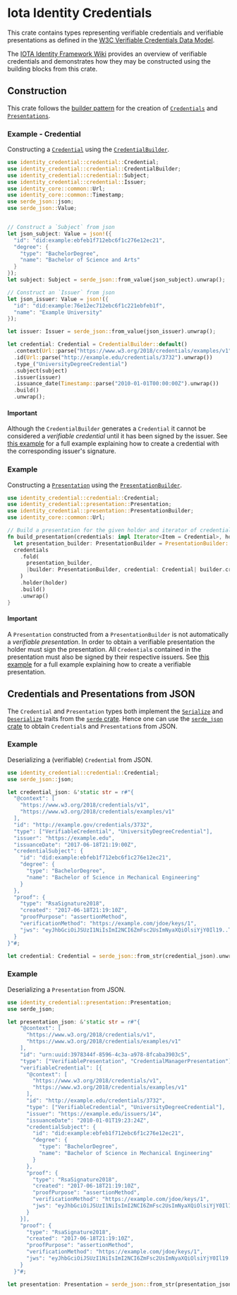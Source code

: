 Iota Identity Credentials 
=== 

This crate contains types representing verifiable credentials and verifiable presentations as defined in the [W3C Verifiable Credentials Data Model](https://www.w3.org/TR/vc-data-model/). 

The [IOTA Identity Framework Wiki](https://wiki.iota.org/identity.rs/concepts/verifiable_credentials/overview) provides an overview of verifiable credentials and demonstrates how they may be constructed using the building blocks from this crate. 

## Construction
This crate follows the [builder pattern](https://rust-unofficial.github.io/patterns/patterns/creational/builder.html) for the creation of [`Credentials`](crate::credential::Credential) and [`Presentations`](crate::presentation::Presentation). 

### Example - Credential
Constructing a [`Credential`](crate::credential::Credential) using the [`CredentialBuilder`](crate::credential::CredentialBuilder). 

```rust 
use identity_credential::credential::Credential;
use identity_credential::credential::CredentialBuilder;
use identity_credential::credential::Subject;
use identity_credential::credential::Issuer;
use identity_core::common::Url;
use identity_core::common::Timestamp;
use serde_json::json;
use serde_json::Value;


// Construct a `Subject` from json
let json_subject: Value = json!({
  "id": "did:example:ebfeb1f712ebc6f1c276e12ec21",
  "degree": {
    "type": "BachelorDegree",
    "name": "Bachelor of Science and Arts"
  }
});
let subject: Subject = serde_json::from_value(json_subject).unwrap();

// Construct an `Issuer` from json
let json_issuer: Value = json!({
  "id": "did:example:76e12ec712ebc6f1c221ebfeb1f",
  "name": "Example University"
});

let issuer: Issuer = serde_json::from_value(json_issuer).unwrap();

let credential: Credential = CredentialBuilder::default()
  .context(Url::parse("https://www.w3.org/2018/credentials/examples/v1").unwrap())
  .id(Url::parse("http://example.edu/credentials/3732").unwrap())
  .type_("UniversityDegreeCredential")
  .subject(subject)
  .issuer(issuer)
  .issuance_date(Timestamp::parse("2010-01-01T00:00:00Z").unwrap())
  .build()
  .unwrap();

```
#### Important 
Although the `CredentialBuilder` generates a `Credential` it cannot be considered a *verifiable credential* until it has been signed by the issuer. See [this example](https://github.com/iotaledger/identity.rs/blob/support/v0.5/examples/account/create_vc.rs) for a full example explaining how to create a credential with the corresponding issuer's signature. 

### Example 
Constructing a [`Presentation`](crate::presentation::Presentation) using the [`PresentationBuilder`](crate::presentation::PresentationBuilder). 

```rust
use identity_credential::credential::Credential; 
use identity_credential::presentation::Presentation; 
use identity_credential::presentation::PresentationBuilder; 
use identity_core::common::Url;

// Build a presentation for the given holder and iterator of credentials 
fn build_presentation(credentials: impl Iterator<Item = Credential>, holder: Url) -> Presentation {
  let presentation_builder: PresentationBuilder = PresentationBuilder::default();
  credentials
    .fold(
      presentation_builder,
      |builder: PresentationBuilder, credential: Credential| builder.credential(credential),
    )
    .holder(holder)
    .build()
    .unwrap()
}
```
#### Important 
A `Presentation` constructed from a `PresentationBuilder` is not automatically a *verifiable presentation*. In order to obtain a verifiable presentation the holder must sign the presentation. All `Credential`s contained in the presentation must also be signed by their respective issuers. See [this example](https://github.com/iotaledger/identity.rs/blob/support/v0.5/examples/account/create_vp.rs) for a full example explaining how to create a verifiable presentation. 

## Credentials and Presentations from JSON 
The `Credential` and `Presentation` types both implement the [`Serialize`](https://docs.serde.rs/serde/trait.Serialize.html) and [`Deserialize`](https://docs.serde.rs/serde/trait.Deserialize.html) traits from the [`serde` crate](https://crates.io/crates/serde). Hence one can use the [`serde_json` crate](https://crates.io/crates/serde_json) to obtain `Credential`s and `Presentation`s from JSON. 

### Example 
Deserializing a (verifiable) `Credential` from JSON. 
```rust
use identity_credential::credential::Credential;
use serde_json::json;

let credential_json: &'static str = r#"{
  "@context": [
    "https://www.w3.org/2018/credentials/v1",
    "https://www.w3.org/2018/credentials/examples/v1"
  ],
  "id": "http://example.gov/credentials/3732",
  "type": ["VerifiableCredential", "UniversityDegreeCredential"],
  "issuer": "https://example.edu",
  "issuanceDate": "2017-06-18T21:19:00Z",
  "credentialSubject": {
    "id": "did:example:ebfeb1f712ebc6f1c276e12ec21",
    "degree": {
      "type": "BachelorDegree",
      "name": "Bachelor of Science in Mechanical Engineering"
    }
  },
  "proof": {
    "type": "RsaSignature2018",
    "created": "2017-06-18T21:19:10Z",
    "proofPurpose": "assertionMethod",
    "verificationMethod": "https://example.com/jdoe/keys/1",
    "jws": "eyJhbGciOiJSUzI1NiIsImI2NCI6ZmFsc2UsImNyaXQiOlsiYjY0Il19..TCYt5XsITJX1CxPCT8yAV-TVkIEq_PbChOMqsLfRoPsnsgw5WEuts01mq-pQy7UJiN5mgRxD-WUcX16dUEMGlv50aqzpqh4Qktb3rk-BuQy72IFLOqV0G_zS245-kronKb78cPN25DGlcTwLtjPAYuNzVBAh4vGHSrQyHUdBBPM"
  }
}"#;

let credential: Credential = serde_json::from_str(credential_json).unwrap();

```

### Example 
Deserializing a `Presentation` from JSON. 

```rust
use identity_credential::presentation::Presentation;
use serde_json; 

let presentation_json: &'static str = r#"{
    "@context": [
      "https://www.w3.org/2018/credentials/v1",
      "https://www.w3.org/2018/credentials/examples/v1"
    ],
    "id": "urn:uuid:3978344f-8596-4c3a-a978-8fcaba3903c5",
    "type": ["VerifiablePresentation", "CredentialManagerPresentation"],
    "verifiableCredential": [{
      "@context": [
        "https://www.w3.org/2018/credentials/v1",
        "https://www.w3.org/2018/credentials/examples/v1"
      ],
      "id": "http://example.edu/credentials/3732",
      "type": ["VerifiableCredential", "UniversityDegreeCredential"],
      "issuer": "https://example.edu/issuers/14",
      "issuanceDate": "2010-01-01T19:23:24Z",
      "credentialSubject": {
        "id": "did:example:ebfeb1f712ebc6f1c276e12ec21",
        "degree": {
          "type": "BachelorDegree",
          "name": "Bachelor of Science in Mechanical Engineering"
        }
      },
      "proof": {
        "type": "RsaSignature2018",
        "created": "2017-06-18T21:19:10Z",
        "proofPurpose": "assertionMethod",
        "verificationMethod": "https://example.com/jdoe/keys/1",
        "jws": "eyJhbGciOiJSUzI1NiIsImI2NCI6ZmFsc2UsImNyaXQiOlsiYjY0Il19..TCYt5XsITJX1CxPCT8yAV-TVkIEq_PbChOMqsLfRoPsnsgw5WEuts01mq-pQy7UJiN5mgRxD-WUcX16dUEMGlv50aqzpqh4Qktb3rk-BuQy72IFLOqV0G_zS245-kronKb78cPN25DGlcTwLtjPAYuNzVBAh4vGHSrQyHUdBBPM"
      }
    }],
    "proof": {
      "type": "RsaSignature2018",
      "created": "2017-06-18T21:19:10Z",
      "proofPurpose": "assertionMethod",
      "verificationMethod": "https://example.com/jdoe/keys/1",
      "jws": "eyJhbGciOiJSUzI1NiIsImI2NCI6ZmFsc2UsImNyaXQiOlsiYjY0Il19..TCYt5XsITJX1CxPCT8yAV-TVkIEq_PbChOMqsLfRoPsnsgw5WEuts01mq-pQy7UJiN5mgRxD-WUcX16dUEMGlv50aqzpqh4Qktb3rk-BuQy72IFLOqV0G_zS245-kronKb78cPN25DGlcTwLtjPAYuNzVBAh4vGHSrQyHUdBBPM"
    }
  }"#;

let presentation: Presentation = serde_json::from_str(presentation_json).unwrap();
  ```